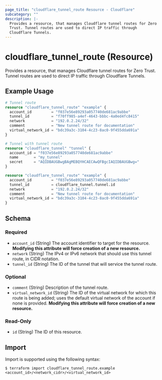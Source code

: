 ```yaml
---
page_title: "cloudflare_tunnel_route Resource - Cloudflare"
subcategory: ""
description: |-
  Provides a resource, that manages Cloudflare tunnel routes for Zero
  Trust. Tunnel routes are used to direct IP traffic through
  Cloudflare Tunnels.
---
```


# cloudflare_tunnel_route (Resource)

Provides a resource, that manages Cloudflare tunnel routes for Zero
Trust. Tunnel routes are used to direct IP traffic through
Cloudflare Tunnels.

## Example Usage

```terraform
# Tunnel route
resource "cloudflare_tunnel_route" "example" {
  account_id         = "f037e56e89293a057740de681ac9abbe"
  tunnel_id          = "f70ff985-a4ef-4643-bbbc-4a0ed4fc8415"
  network            = "192.0.2.24/32"
  comment            = "New tunnel route for documentation"
  virtual_network_id = "bdc39a3c-3104-4c23-8ac0-9f455dda691a"
}

# Tunnel with tunnel route
resource "cloudflare_tunnel" "tunnel" {
  account_id = "f037e56e89293a057740de681ac9abbe"
  name       = "my_tunnel"
  secret     = "AQIDBAUGBwgBAgMEBQYHCAECAwQFBgcIAQIDBAUGBwg="
}

resource "cloudflare_tunnel_route" "example" {
  account_id         = "f037e56e89293a057740de681ac9abbe"
  tunnel_id          = cloudflare_tunnel.tunnel.id
  network            = "192.0.2.24/32"
  comment            = "New tunnel route for documentation"
  virtual_network_id = "bdc39a3c-3104-4c23-8ac0-9f455dda691a"
}
```
<!-- schema generated by tfplugindocs -->
## Schema

### Required

- `account_id` (String) The account identifier to target for the resource. **Modifying this attribute will force creation of a new resource.**
- `network` (String) The IPv4 or IPv6 network that should use this tunnel route, in CIDR notation.
- `tunnel_id` (String) The ID of the tunnel that will service the tunnel route.

### Optional

- `comment` (String) Description of the tunnel route.
- `virtual_network_id` (String) The ID of the virtual network for which this route is being added; uses the default virtual network of the account if none is provided. **Modifying this attribute will force creation of a new resource.**

### Read-Only

- `id` (String) The ID of this resource.

## Import

Import is supported using the following syntax:

```shell
$ terraform import cloudflare_tunnel_route.example <account_id>/<network_cidr>/<virtual_network_id>
```
